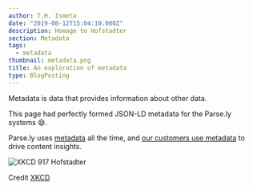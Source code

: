 ```yaml
---
author: T.H. Ismeta
date: "2019-08-12T15:04:10.000Z"
description: Homage to Hofstadter
section: Metadata
tags:
  - metadata
thumbnail: metadata.png
title: An exploration of metadata
type: BlogPosting
---
```


Metadata is data that provides information about other data.

This page had perfectly formed JSON-LD metadata for the Parse.ly systems 😄.

Parse.ly uses [metadata](https://www.parse.ly/help/integration/jsonld/) all the time, and [our customers use metadata](https://blog.parse.ly/post/8659/the-magic-of-metadata/) to drive content insights.

![XKCD 917 Hofstadter](https://imgs.xkcd.com/comics/hofstadter.png)

Credit [XKCD](https://xkcd.com/)
